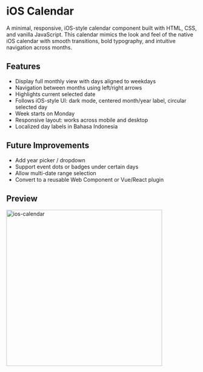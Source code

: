 # iOS Calendar

A minimal, responsive, iOS-style calendar component built with HTML, CSS, and vanilla JavaScript. This calendar mimics the look and feel of the native iOS calendar with smooth transitions, bold typography, and intuitive navigation across months.

## Features

- Display full monthly view with days aligned to weekdays
- Navigation between months using left/right arrows
- Highlights current selected date
- Follows iOS-style UI: dark mode, centered month/year label, circular selected day
- Week starts on Monday
- Responsive layout: works across mobile and desktop
- Localized day labels in Bahasa Indonesia

## Future Improvements

- Add year picker / dropdown
- Support event dots or badges under certain days
- Allow multi-date range selection
- Convert to a reusable Web Component or Vue/React plugin

## Preview
<img width="411" alt="ios-calendar" src="https://github.com/user-attachments/assets/c9a20c13-4c77-4d93-b41c-04cd2c872680" />
